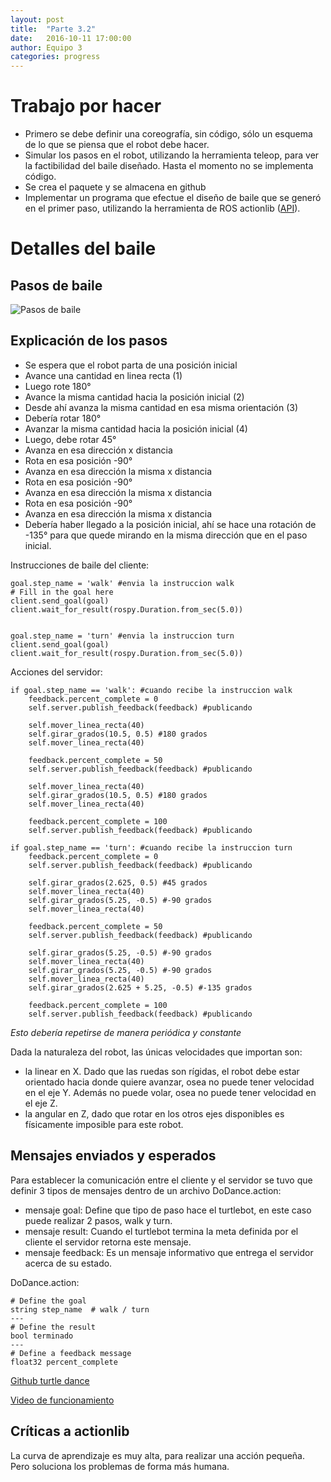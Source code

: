 ```yaml
---
layout: post
title:  "Parte 3.2"
date:   2016-10-11 17:00:00
author: Equipo 3
categories: progress
---
```


# Trabajo por hacer
* Primero se debe definir una coreografía, sin código, sólo un esquema de lo que se piensa que el robot debe hacer.
* Simular los pasos en el robot, utilizando la herramienta teleop, para ver la factibilidad del baile diseñado. Hasta el momento no se implementa código.
* Se crea el paquete y se almacena en github 
* Implementar un programa que efectue el diseño de baile que se generó en el primer paso, utilizando la herramienta de ROS actionlib  ([API](http://wiki.ros.org/actionlib)).

# Detalles del baile

## Pasos de baile

![Pasos de baile]({{site.baseurl}}/assets/diseñobaile.jpg)

## Explicación de los pasos
* Se espera que el robot parta de una posición inicial
* Avance una cantidad en linea recta (1) 
* Luego rote 180°
* Avance la misma cantidad hacia la posición inicial (2) 
* Desde ahí avanza la misma cantidad en esa misma orientación (3)
* Debería rotar 180° 
* Avanzar la misma cantidad hacia la posición inicial (4)
* Luego, debe rotar 45°
* Avanza en esa dirección x distancia
* Rota en esa posición -90°
* Avanza en esa dirección la misma x distancia
* Rota en esa posición -90°
* Avanza en esa dirección la misma x distancia
* Rota en esa posición -90°
* Avanza en esa dirección la misma x distancia
* Debería haber llegado a la posición inicial, ahí se hace una rotación de -135° para que quede mirando en la misma dirección que en el paso inicial.

Instrucciones de baile del cliente:

	goal.step_name = 'walk' #envia la instruccion walk
	# Fill in the goal here
	client.send_goal(goal)
	client.wait_for_result(rospy.Duration.from_sec(5.0))


	goal.step_name = 'turn' #envia la instruccion turn
	client.send_goal(goal)
	client.wait_for_result(rospy.Duration.from_sec(5.0))

Acciones del servidor:

	if goal.step_name == 'walk': #cuando recibe la instruccion walk
		feedback.percent_complete = 0
		self.server.publish_feedback(feedback) #publicando

		self.mover_linea_recta(40)
		self.girar_grados(10.5, 0.5) #180 grados
		self.mover_linea_recta(40)

		feedback.percent_complete = 50
		self.server.publish_feedback(feedback) #publicando

		self.mover_linea_recta(40)
		self.girar_grados(10.5, 0.5) #180 grados
		self.mover_linea_recta(40)

		feedback.percent_complete = 100
		self.server.publish_feedback(feedback) #publicando

	if goal.step_name == 'turn': #cuando recibe la instruccion turn
		feedback.percent_complete = 0
		self.server.publish_feedback(feedback) #publicando

		self.girar_grados(2.625, 0.5) #45 grados
		self.mover_linea_recta(40)
		self.girar_grados(5.25, -0.5) #-90 grados
		self.mover_linea_recta(40)

		feedback.percent_complete = 50
		self.server.publish_feedback(feedback) #publicando

		self.girar_grados(5.25, -0.5) #-90 grados
		self.mover_linea_recta(40)
		self.girar_grados(5.25, -0.5) #-90 grados
		self.mover_linea_recta(40)
		self.girar_grados(2.625 + 5.25, -0.5) #-135 grados

		feedback.percent_complete = 100
		self.server.publish_feedback(feedback) #publicando

*Esto debería repetirse de manera periódica y constante*

Dada la naturaleza del robot, las únicas velocidades que importan son:

* la linear en X. Dado que las ruedas son rígidas, el robot debe estar orientado hacia donde quiere avanzar, osea no puede tener velocidad en el eje Y. Además no puede volar, osea no puede tener velocidad en el eje Z.
* la angular en Z, dado que rotar en los otros ejes disponibles es físicamente imposible para este robot.

## Mensajes enviados y esperados

Para establecer la comunicación entre el cliente y el servidor se tuvo que definir 3 tipos de mensajes dentro de un archivo DoDance.action:

* mensaje goal: Define que tipo de paso hace el turtlebot, en este caso puede realizar 2 pasos, walk y turn.
* mensaje result: Cuando el turtlebot termina la meta definida por el cliente el servidor retorna este mensaje.
* mensaje feedback: Es un mensaje informativo que entrega el servidor acerca de su estado.

DoDance.action:

	# Define the goal
	string step_name  # walk / turn
	---
	# Define the result
	bool terminado
	---
	# Define a feedback message
	float32 percent_complete

[Github turtle dance](https://github.com/ccsorip/cc5407_turtle_dance)

[Video de funcionamiento](https://youtu.be/Wn0H2sefKOw)

## Críticas a actionlib

La curva de aprendizaje es muy alta, para realizar una acción pequeña. Pero soluciona los problemas de forma más humana.
